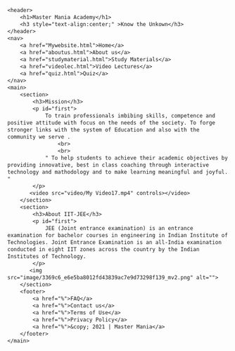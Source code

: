     <header>
        <h1>Master Mania Academy</h1>
        <h3 style="text-align:center;" >Know the Unkown</h3>
    </header>
    <nav>
        <a href="Mywebsite.html">Home</a>
        <a href="aboutus.html">About us</a>
        <a href="studymaterial.html">Study Materials</a>
        <a href="videolec.html">Video Lectures</a>
        <a href="quiz.html">Quiz</a>
    </nav>
    <main>
        <section>
            <h3>Mission</h3>
            <p id="first">
                To train professionals imbibing skills, competence and positive attitude with focus on the needs of the society. To forge stronger links with the system of Education and also with the community we serve .
                    <br>
                    <br>
                " To help students to achieve their academic objectives by providing innovative, best in class coaching through interactive technology and mathodology and to make learning meaningful and joyful. "
            </p>
           <video src="video/My Video17.mp4" controls></video>
        </section>
        <section>
            <h3>About IIT-JEE</h3>
            <p id="first">
                JEE (Joint entrance examination) is an entrance examination for bachelor courses in engineering in Indian Institute of Technologies. Joint Entrance Examination is an all-India examination conducted in eight IIT zones across the country by the Indian Institutes of Technology.
            </p>
           <img src="image/3369c6_e6e5ba8012fd43839ac7e9d73298f139_mv2.png" alt="">
        </section>
        <footer>
            <a href="%">FAQ</a>
            <a href="%">Contact us</a>
            <a href="%">Terms of Use</a>
            <a href="%">Privacy Policy</a>
            <a href="%">&copy; 2021 | Master Mania</a>
        </footer>
    </main>
